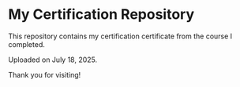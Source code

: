 # My Certification Repository

This repository contains my certification certificate from the course I completed.

Uploaded on July 18, 2025.

Thank you for visiting!
